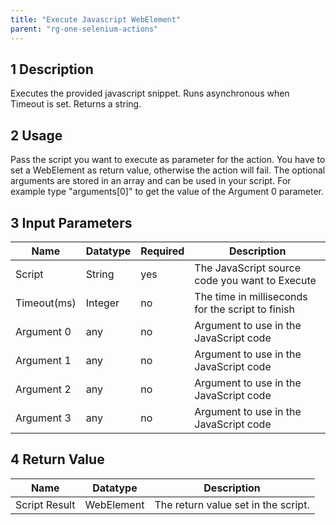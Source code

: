 ```yaml
---
title: "Execute Javascript WebElement"
parent: "rg-one-selenium-actions"
---
```


## 1 Description

Executes the provided javascript snippet.
Runs asynchronous when Timeout is set.
Returns a string.

## 2 Usage

Pass the script you want to execute as parameter for the action. You have to set a WebElement as return value, otherwise the action will fail.
The optional arguments are stored in an array and can be used in your script. For example type "arguments[0]" to get the value of the Argument 0 parameter.

## 3 Input Parameters

Name | Datatype | Required | Description
---- | -------- | ------- | ---------------
Script | String | yes | The JavaScript source code you want to Execute
Timeout(ms) | Integer | no | The time in milliseconds for the script to finish
Argument 0 | any | no | Argument to use in the JavaScript code
Argument 1 | any | no | Argument to use in the JavaScript code
Argument 2 | any | no | Argument to use in the JavaScript code
Argument 3 | any | no | Argument to use in the JavaScript code

## 4 Return Value

Name | Datatype | Description
---- | --------- | ---------------
Script Result | WebElement | The return value set in the script.
